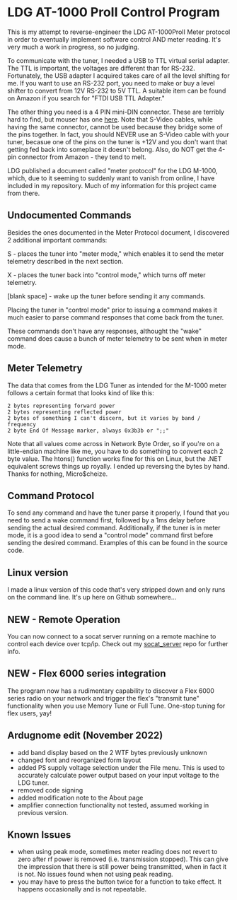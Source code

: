 # LDG AT-1000 ProII Control Program

This is my attempt to reverse-engineer the LDG AT-1000ProII Meter protocol in order to eventually implement software control AND meter reading. It's very much a work in progress, so no judging.

To communicate with the tuner, I needed a USB to TTL virtual serial adapter. The TTL is important, the voltages are different than for RS-232. Fortunately, the USB adapter I acquired takes care of all the level shifting for me. If you want to use an RS-232 port, you need to make or buy a level shifter to convert from 12V RS-232 to 5V TTL. A suitable item can be found on Amazon if you search for "FTDI USB TTL Adapter."

The other thing you need is a 4 PIN mini-DIN connector. These are terribly hard to find, but mouser has one [here](https://www.mouser.com/ProductDetail/Kycon/KMDLAX-4P?qs=sGAEpiMZZMsPDM5321osT7ZY%252bEpo2V%252bd). Note that S-Video cables, while having the same connector, cannot be used because they bridge some of the pins together. In fact, you should NEVER use an S-Video cable with your tuner, becasue one of the pins on the tuner is +12V and you don't want that getting fed back into someplace it doesn't belong. Also, do NOT get the 4-pin connector from Amazon - they tend to melt.

LDG published a document called "meter protocol" for the LDG M-1000, which, due to it seeming to suddenly want to vanish from online, I have included in my repository. Much of my information for this project came from there.

## Undocumented Commands

Besides the ones documented in the Meter Protocol document, I discovered 2 additional important commands:

S - places the tuner into "meter mode," which enables it to send the meter telemetry described in the next section.

X - places the tuner back into "control mode," which turns off meter telemetry. 

[blank space] - wake up the tuner before sending it any commands.

Placing the tuner in "control mode" prior to issuing a command makes it much easier to parse command responses that come back from the tuner.

These commands don't have any responses, althought the "wake" command does cause a bunch of meter telemetry to be sent when in meter mode.

## Meter Telemetry

The data that comes from the LDG Tuner as intended for the M-1000 meter follows a certain format that looks kind of like this:

```
2 bytes representing forward power
2 bytes representing reflected power
2 bytes of something I can't discern, but it varies by band / frequency
2 byte End Of Message marker, always 0x3b3b or ";;"
```

Note that all values come across in Network Byte Order, so if you're on a little-endian machine like me, you have to do something to convert each 2 byte value. The htons() function works fine for this on Linux, but the .NET equivalent screws things up royally. I ended up reversing the bytes by hand. Thanks for nothing, Micro$cheize.

## Command Protocol

To send any command and have the tuner parse it properly, I found that you need to send a wake command first, followed by a 1ms delay before sending the actual desired command. Additionally, if the tuner is in meter mode, it is a good idea to send a  "control mode" command first before sending the desired command.  Examples of this can be found in the source code.

## Linux version

I made a linux version of this code that's very stripped down and only runs on the command line. It's up here on Github somewhere...

## NEW - Remote Operation

You can now connect to a socat server running on a remote machine to control each device over tcp/ip. Check out my [socat_server](https://github.com/efpophis/socat_server) repo for further info.

## NEW - Flex 6000 series integration

The program now has a rudimentary capability to discover a Flex 6000 series radio on your network and trigger the flex's "transmit tune" functionality when you use Memory Tune or Full Tune. One-stop tuning for flex users, yay!


## Ardugnome edit (November 2022)
- add band display based on the 2 WTF bytes previously unknown
- changed font and reorganized form layout
- added PS supply voltage selection under the File menu. This is used to accurately calculate power output based on your input voltage to the LDG tuner.
- removed code signing
- added modification note to the About page
- amplifier connection functionality not tested, assumed working in previous version.

## Known Issues
- when using peak mode, sometimes meter reading does not revert to zero after rf power is removed (i.e. transmission stopped). This can give the impression that there is still power being transmitted, when in fact it is not. No issues found when not using peak reading.
- you may have to press the button twice for a function to take effect. It happens occasionally and is not repeatable.

